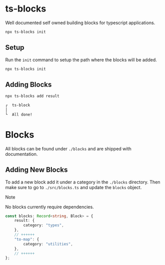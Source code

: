# ts-blocks

Well documented self owned building blocks for typescript applications.

```bash
npx ts-blocks init
```

## Setup

Run the `init` command to setup the path where the blocks will be added.

```bash
npx ts-blocks init
```

## Adding Blocks

```bash
npx ts-blocks add result

┌  ts-block
│
└  All done!
```

# Blocks

All blocks can be found under `./blocks` and are shipped with documentation.

## Adding New Blocks

To add a new block add it under a category in the `./blocks` directory. Then make sure to go to `./src/blocks.ts` and update the `blocks` object.

> [!NOTE]
> No blocks currently require dependencies.

```ts
const blocks: Record<string, Block> = {
	result: {
		category: "types",
	},
    // ++++++
	"to-map": {
		category: "utilities",
	},
    // ++++++
};
```
